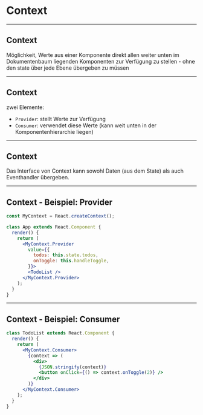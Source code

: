 # Context

---

## Context

Möglichkeit, Werte aus einer Komponente direkt allen weiter unten im Dokumentenbaum liegenden Komponenten zur Verfügung zu stellen - ohne den state über jede Ebene übergeben zu müssen

---

## Context

zwei Elemente:

- `Provider`: stellt Werte zur Verfügung
- `Consumer`: verwendet diese Werte (kann weit unten in der Komponentenhierarchie liegen)

---

## Context

Das Interface von Context kann sowohl Daten (aus dem State) als auch Eventhandler übergeben.

---

## Context - Beispiel: Provider

```jsx
const MyContext = React.createContext();

class App extends React.Component {
  render() {
    return (
      <MyContext.Provider
        value={{
          todos: this.state.todos,
          onToggle: this.handleToggle,
        }}>
        <TodoList />
      </MyContext.Provider>
    );
  }
}
```

---

## Context - Beispiel: Consumer

```jsx
class TodoList extends React.Component {
  render() {
    return (
      <MyContext.Consumer>
        {context => (
          <div>
            {JSON.stringify(context)}
            <button onClick={() => context.onToggle(2)} />
          </div>
        )}
      </MyContext.Consumer>
    );
  }
}
```
